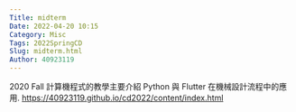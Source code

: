 ```yaml
---
Title: midterm
Date: 2022-04-20 10:15
Category: Misc
Tags: 2022SpringCD
Slug: midterm.html
Author: 40923119
---
```


2020 Fall 計算機程式的教學主要介紹 Python 與 Flutter 在機械設計流程中的應用.
https://40923119.github.io/cd2022/content/index.html